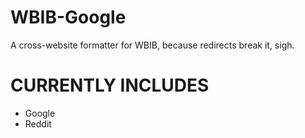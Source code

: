 # WBIB-Google
A cross-website formatter for WBIB, because redirects break it, sigh.

# CURRENTLY INCLUDES
- Google
- Reddit
